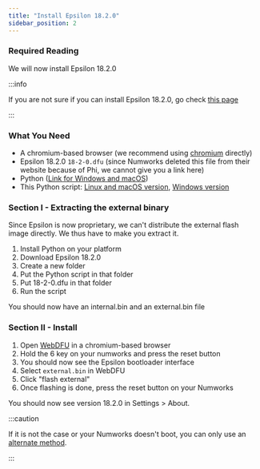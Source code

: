 ```yaml
---
title: "Install Epsilon 18.2.0"
sidebar_position: 2
---
```


### Required Reading

We will now install Epsilon 18.2.0

:::info

If you are not sure if you can install Epsilon 18.2.0, go check [this page](/docs/unlock/phi/check-version-change-eligibility)

:::


### What You Need

- A chromium-based browser (we recommend using [chromium](https://www.chromium.org/chromium-projects/) directly)
- Epsilon 18.2.0 `18-2-0.dfu` (since Numworks deleted this file from their website because of Phi, we cannot give you a link here)
- Python ([Link for Windows and macOS](https://www.python.org/))
- This Python script: [Linux and macOS version](/resources/unpack.py), [Windows version](/resources/unpack-win.py)

### Section I - Extracting the external binary

Since Epsilon is now proprietary, we can't distribute the external flash image directly.
We thus have to make you extract it.

1. Install Python on your platform
2. Download Epsilon 18.2.0
3. Create a new folder
4. Put the Python script in that folder
5. Put 18-2-0.dfu in that folder
6. Run the script

You should now have an internal.bin and an external.bin file

### Section II - Install

1. Open [WebDFU](https://ti-planet.github.io/webdfu_numworks/n0110/) in a chromium-based browser
2. Hold the 6 key on your numworks and press the reset button
3. You should now see the Epsilon bootloader interface
4. Select `external.bin` in WebDFU
5. Click "flash external"
6. Once flashing is done, press the reset button on your Numworks

You should now see version 18.2.0 in Settings > About.

:::caution

If it is not the case or your Numworks doesn't boot, you can only use an [alternate method](n0110-is-locked#alt-methods).

:::
